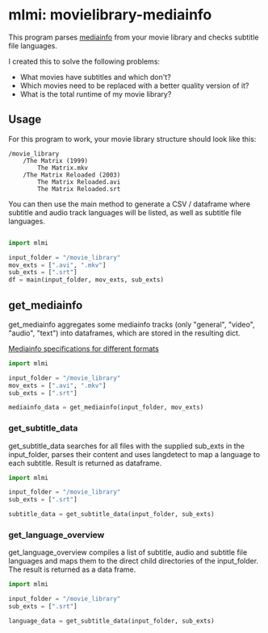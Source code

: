 # mlmi: movielibrary-mediainfo

This program parses [mediainfo](https://mediaarea.net/en/MediaInfo) from
your movie library and checks subtitle file languages.

I created this to solve the following problems:
* What movies have subtitles and which don't?
* Which movies need to be replaced with a better quality version of it?
* What is the total runtime of my movie library?

## Usage
For this program to work, your movie library structure should look like this:
```
/movie_library
    /The Matrix (1999)
        The Matrix.mkv
    /The Matrix Reloaded (2003)
        The Matrix Reloaded.avi
        The Matrix Reloaded.srt
``` 

You can then use the main method to generate a CSV / dataframe where subtitle
and audio track languages will be listed, as well as subtitle file languages.

```python

import mlmi

input_folder = "/movie_library"
mov_exts = [".avi", ".mkv"]
sub_exts = [".srt"]
df = main(input_folder, mov_exts, sub_exts)
```

## get_mediainfo
get_mediainfo aggregates some mediainfo tracks (only "general", "video", "audio", "text")
into dataframes, which are stored in the resulting dict.

[Mediainfo specifications for different formats](https://mediaarea.net/en/MediaInfo/Support/Formats)

```python
import mlmi

input_folder = "/movie_library"
mov_exts = [".avi", ".mkv"]
sub_exts = [".srt"]

mediainfo_data = get_mediainfo(input_folder, mov_exts)
```

### get_subtitle_data
get_subtitle_data searches for all files with the supplied sub_exts in the input_folder,
parses their content and uses langdetect to map a language to each subtitle. 
Result is returned as dataframe.

```python
import mlmi

input_folder = "/movie_library"
sub_exts = [".srt"]

subtitle_data = get_subtitle_data(input_folder, sub_exts)
```

### get_language_overview
get_language_overview compiles a list of subtitle, audio and subtitle file languages and
maps them to the direct child directories of the input_folder. The result is returned as
a data frame.

```python
import mlmi

input_folder = "/movie_library"
sub_exts = [".srt"]

language_data = get_subtitle_data(input_folder, sub_exts)
```
